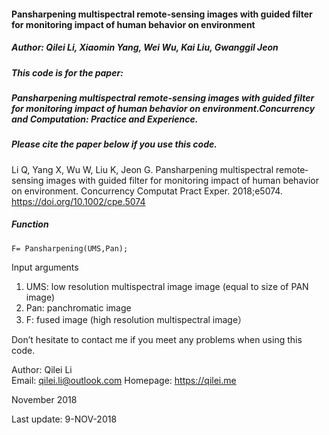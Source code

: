 #### Pansharpening multispectral remote-sensing images with guided filter for monitoring impact of human behavior on environment
##### Author: Qilei Li, Xiaomin Yang, Wei Wu, Kai Liu, Gwanggil Jeon

##### This code is for the paper:
##### Pansharpening multispectral remote-sensing images with guided filter for monitoring impact of human behavior on environment.Concurrency and Computation: Practice and Experience.

#####  Please cite the paper below if you use this code.

Li Q, Yang X, Wu W, Liu K, Jeon G. Pansharpening multispectral remote‐sensing images with guided filter for monitoring impact of human behavior on environment. Concurrency Computat Pract Exper. 2018;e5074. https://doi.org/10.1002/cpe.5074

##### Function
   ```
   F= Pansharpening(UMS,Pan);
   ```

Input arguments
   1) UMS: low resolution multispectral image image (equal to size of PAN
   image)
   2) Pan: panchromatic image 
   3) F: fused image (high resolution multispectral image）

Don’t hesitate to contact me if you meet any problems when using this code.

Author: Qilei Li                                                            
Email: qilei.li@outlook.com
Homepage: https://qilei.me

November 2018


Last update: 9-NOV-2018
